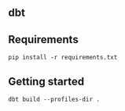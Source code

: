 ## dbt

## Requirements
```
pip install -r requirements.txt
```

## Getting started
```
dbt build --profiles-dir .
```
